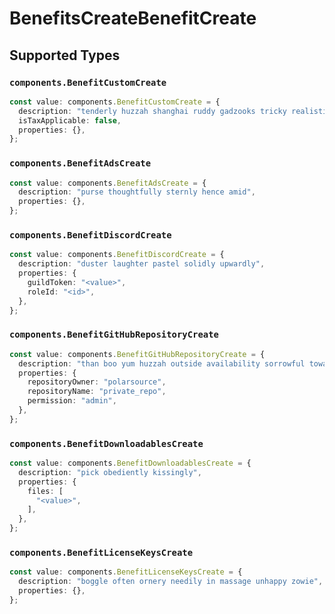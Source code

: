 # BenefitsCreateBenefitCreate


## Supported Types

### `components.BenefitCustomCreate`

```typescript
const value: components.BenefitCustomCreate = {
  description: "tenderly huzzah shanghai ruddy gadzooks tricky realistic",
  isTaxApplicable: false,
  properties: {},
};
```

### `components.BenefitAdsCreate`

```typescript
const value: components.BenefitAdsCreate = {
  description: "purse thoughtfully sternly hence amid",
  properties: {},
};
```

### `components.BenefitDiscordCreate`

```typescript
const value: components.BenefitDiscordCreate = {
  description: "duster laughter pastel solidly upwardly",
  properties: {
    guildToken: "<value>",
    roleId: "<id>",
  },
};
```

### `components.BenefitGitHubRepositoryCreate`

```typescript
const value: components.BenefitGitHubRepositoryCreate = {
  description: "than boo yum huzzah outside availability sorrowful towards",
  properties: {
    repositoryOwner: "polarsource",
    repositoryName: "private_repo",
    permission: "admin",
  },
};
```

### `components.BenefitDownloadablesCreate`

```typescript
const value: components.BenefitDownloadablesCreate = {
  description: "pick obediently kissingly",
  properties: {
    files: [
      "<value>",
    ],
  },
};
```

### `components.BenefitLicenseKeysCreate`

```typescript
const value: components.BenefitLicenseKeysCreate = {
  description: "boggle often ornery needily in massage unhappy zowie",
  properties: {},
};
```

